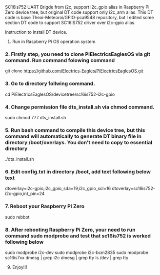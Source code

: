 SC16is752 UART Brigde from i2c, support i2c_gpio alias in Raspberry Pi Zero device tree, but original DT code support only i2c_arm alias. 
This DT code is base  Theoi-Meteoroi/GPIO-pca9548 repository, but I edited some section DT code to support SC16IS752 driver over i2c-gpio alias. 

Instruction to install DT device.
1. Run in Raspberry Pi OS operation system.
### 2. Firstly step, you need to clone PiElectricsEaglesOS via git command. Run command folowing command
git clone https://github.com/Electrics-Eagles/PiElectricsEaglesOS.git 
### 3. Go to directory follwing command. 
cd PiElectricsEaglesOS/devicetree/sc16is752-i2c-gpio
### 4. Change permission file dts_install.sh via chmod command.
sudo chmod 777 dts_install.sh
### 5. Run bash command to compile this device tree, but this command will automatically to generate DT binary file in directory /boot/overlays. You don't need to copy to essential directory
./dts_install.sh
### 6. Edit config.txt in directory /boot, add text following below text
dtoverlay=i2c-gpio,i2c_gpio_sda=19,i2c_gpio_scl=16
dtoverlay=sc16is752-i2c-gpio,int_pin=24
### 7. Reboot your Raspberry Pi Zero
sudo rebbot
### 8. After rebooting Raspberry Pi Zero, your need to run command sudo modprobe and test that sc16is752 is worked following below
sudo modprobe i2c-dev
sudo modprobe i2c-bcm2835
sudo modprobe sc16is7xx
dmesg | grep i2c
dmesg | grep tty
ls /dev | grep tty

9. Enjoy!!!

